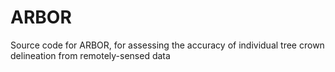 # ARBOR
Source code for ARBOR, for assessing the accuracy of individual tree crown delineation from remotely-sensed data

